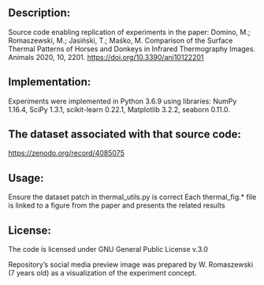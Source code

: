 ## Description:

Source code enabling replication of experiments in the paper:
Domino, M.; Romaszewski, M.; Jasiński, T.; Maśko, M. 
Comparison of the Surface Thermal Patterns of Horses and Donkeys in Infrared Thermography Images. 
Animals 2020, 10, 2201. 
https://doi.org/10.3390/ani10122201


## Implementation:

Experiments were implemented in Python 3.6.9 using libraries:
NumPy 1.16.4, SciPy 1.3.1, scikit-learn 0.22.1, Matplotlib 3.2.2, seaborn 0.11.0.

## The dataset associated with that source code:

https://zenodo.org/record/4085075

## Usage:

Ensure the dataset patch in thermal_utils.py is correct
Each thermal_fig.* file is linked to a figure from the paper and presents the related results

## License:

The code is licensed under GNU General Public License v.3.0

Repository’s social media preview image was prepared by W. Romaszewski (7 years old) as a visualization of the experiment concept.